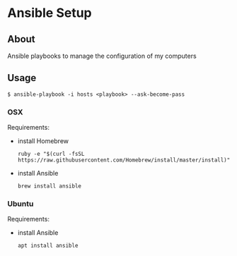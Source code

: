 # Ansible Setup

## About
Ansible playbooks to manage the configuration of my computers

## Usage
```
$ ansible-playbook -i hosts <playbook> --ask-become-pass
```

### OSX
Requirements:
- install Homebrew
    ```
    ruby -e "$(curl -fsSL https://raw.githubusercontent.com/Homebrew/install/master/install)"
    ```
- install Ansible
    ```
    brew install ansible
    ```
### Ubuntu
Requirements:
- install Ansible
  ```
  apt install ansible
  ```
